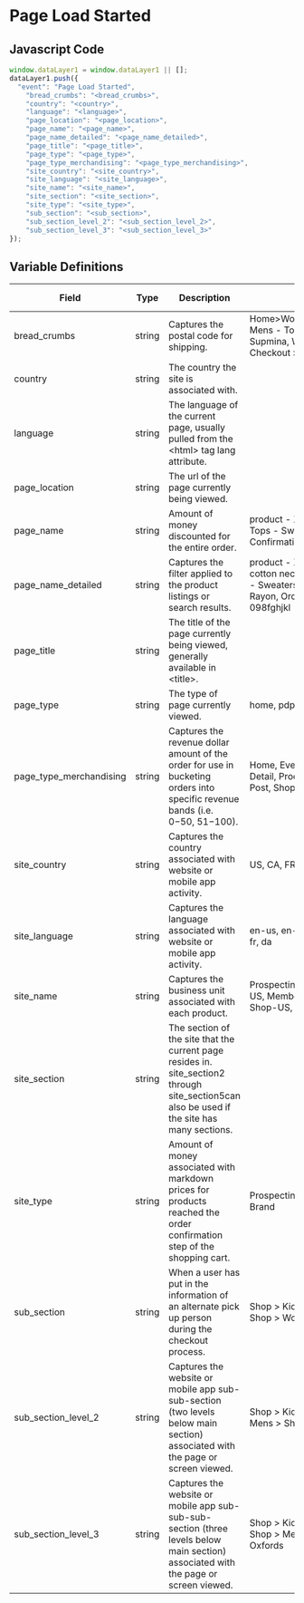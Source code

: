 # Page Load Started

### 

## Javascript Code
```js
window.dataLayer1 = window.dataLayer1 || [];
dataLayer1.push({
  "event": "Page Load Started",
    "bread_crumbs": "<bread_crumbs>",
    "country": "<country>",
    "language": "<language>",
    "page_location": "<page_location>",
    "page_name": "<page_name>",
    "page_name_detailed": "<page_name_detailed>",
    "page_title": "<page_title>",
    "page_type": "<page_type>",
    "page_type_merchandising": "<page_type_merchandising>",
    "site_country": "<site_country>",
    "site_language": "<site_language>",
    "site_name": "<site_name>",
    "site_section": "<site_section>",
    "site_type": "<site_type>",
    "sub_section": "<sub_section>",
    "sub_section_level_2": "<sub_section_level_2>",
    "sub_section_level_3": "<sub_section_level_3>"
});
```

## Variable Definitions

|Field|Type|Description|Example|Pattern|Min Length|Max Length|Minimum|Maximum|Multiple Of|
| --- | --- | --- | --- | --- | --- | --- | --- | --- | --- |
|bread_crumbs|string|Captures the postal code for shipping.|Home&gt;Women&gt;Tops&gt;Sweaters, Mens - Tops - Sweaters - Supmina, Wool, Rayon, Checkout &gt; Order Thank You|||||||
|country|string|The country the site is associated with.||||||||
|language|string|The language of the current page, usually pulled from the &lt;html&gt; tag lang attribute.||||||||
|page_location|string|The url of the page currently being viewed.||||||||
|page_name|string|Amount of money discounted for the entire order.|product - XYZ123, Mens - Tops - Sweaters, Order Confirmation|||||||
|page_name_detailed|string|Captures the filter applied to the product listings or search results.|product - XYZ123 - super cotton neck scarf, Mens - Tops - Sweaters - Supmina, Wool, Rayon, Order Confirmation - 098fghjkl|||||||
|page_title|string|The title of the page currently being viewed, generally available in &lt;title&gt;.||||||||
|page_type|string|The type of page currently viewed.|home, pdp, article|||||||
|page_type_merchandising|string|Captures the revenue dollar amount of the order for use in bucketing orders into specific revenue bands \(i.e. $0-$50, $51-$100\).|Home, Event Detail, Property Detail, Product Listing, Blog Post, Shopping Cart|||||||
|site_country|string|Captures the country associated with website or mobile app activity.|US, CA, FR, UK|^[A-Z]{2}$||||||
|site_language|string|Captures the language associated with website or mobile app activity.|en-us, en-gb, ch-cn, fr-ca, fr-fr, da|^[a-z]{2}([-]{1}[a-z]{2}){0,1}$||||||
|site_name|string|Captures the business unit associated with each product.|Prospecting-EU, Prospecting-US, Member Portal, Shop-CA, Shop-US, Shop-EU|||||||
|site_section|string|The section of the site that the current page resides in. site\_section2 through site\_section5can also be used if the site has many sections.||||||||
|site_type|string|Amount of money associated with markdown prices for products reached the order confirmation step of the shopping cart.|Prospecting, Shop, Members, Brand|||||||
|sub_section|string|When a user has put in the information of an alternate pick up person during the checkout process.|Shop &gt; Kids, Shop &gt; Mens, Shop &gt; Womens|||||||
|sub_section_level_2|string|Captures the website or mobile app sub-sub-section \(two levels below main section\) associated with the page or screen viewed.|Shop &gt; Kids &gt; Tops, Shop &gt; Mens &gt; Shoes|||||||
|sub_section_level_3|string|Captures the website or mobile app sub-sub-sub-section \(three levels below main section\) associated with the page or screen viewed.|Shop &gt; Kids &gt; Tops &gt; Tees, Shop &gt; Mens &gt; Shoes &gt; Oxfords|||||||




